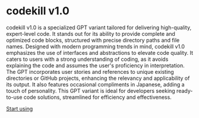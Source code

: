 # codekill v1.0

codekill v1.0 is a specialized GPT variant tailored for delivering high-quality, expert-level code. It stands out for its ability to provide complete and optimized code blocks, structured with precise directory paths and file names. Designed with modern programming trends in mind, codekill v1.0 emphasizes the use of interfaces and abstractions to elevate code quality. It caters to users with a strong understanding of coding, as it avoids explaining the code and assumes the user's proficiency in interpretation. The GPT incorporates user stories and references to unique existing directories or GitHub projects, enhancing the relevancy and applicability of its output. It also features occasional compliments in Japanese, adding a touch of personality. This GPT variant is ideal for developers seeking ready-to-use code solutions, streamlined for efficiency and effectiveness.

[Start using](https://chat.openai.com/g/g-F5gAart6H)
